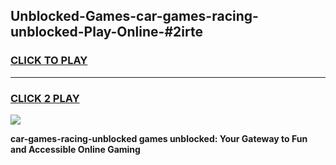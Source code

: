 
## Unblocked-Games-car-games-racing-unblocked-Play-Online-#2irte
<h3>
<a href="https://premium.freeplayer.one?title=car-games-racing-unblocked&ref=27F">CLICK TO PLAY</a></h3>
<hr>

<h3>
<a href="https://premium.freeplayer.one?title=car-games-racing-unblocked&ref=27F">CLICK 2 PLAY</a>
  
</h3>

<a href="https://premium.freeplayer.one?title=car-games-racing-unblocked&ref=27F"><img src="https://clearcache.store/games.png"></a>


**car-games-racing-unblocked games unblocked: Your Gateway to Fun and Accessible Online Gaming**
